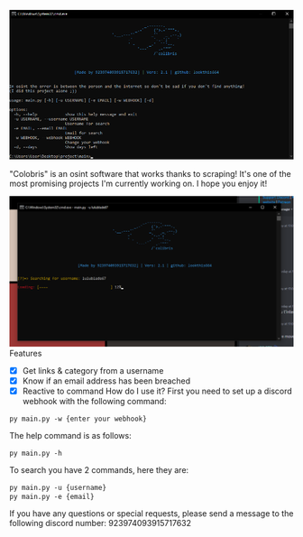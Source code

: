 ![menu](help_menu.png)

"Colobris" is an osint software that works thanks to scraping! It's one of the most promising projects I'm currently working on. I hope you enjoy it!

![new2](new2.png)
Features
- [x] Get links & category from a username
- [X] Know if an email address has been breached
- [X] Reactive to command
How do I use it? First you need to set up a discord webhook with the following command:
```
py main.py -w {enter your webhook}
```
The help command is as follows:
```
py main.py -h
```

To search you have 2 commands, here they are:
```
py main.py -u {username}
py main.py -e {email}
```
If you have any questions or special requests, please send a message to the following discord number: 923974093915717632
